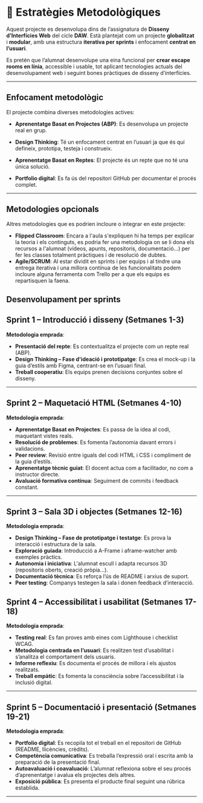 # 🎯 Estratègies Metodològiques

Aquest projecte es desenvolupa dins de l’assignatura de **Disseny d’Interfícies Web** del cicle **DAW**. Està plantejat com un projecte **globalitzat** i **modular**, amb una estructura **iterativa per sprints** i enfocament **centrat en l’usuari**.

Es pretén que l’alumnat desenvolupe una eina funcional per **crear escape rooms en línia**, accessible i usable, tot aplicant tecnologies actuals del desenvolupament web i seguint bones pràctiques de disseny d’interfícies.

---

## Enfocament metodològic

El projecte combina diverses metodologies actives:

- **Aprenentatge Basat en Projectes (ABP)**: Es desenvolupa un projecte real en grup.

- **Design Thinking**: Té un enfocament centrat en l’usuari ja que és qui defineix, prototipa, testeja i construeix.

- **Aprenentatge Basat en Reptes**: El projecte és un repte que no té una única solució.
- **Portfolio digital**: Es fa ús del repositori GitHub per documentar el procés complet.

---

## Metodologies opcionals

Altres metodologies que es podrien incloure o integrar en este projecte:
- **Flipped Classroom**: Encara a l'aula s'expliquen hi ha temps per explicar la teoria i els continguts, es podria fer una metodologia on se li dona els recursos a l'alumnat (vídeos, apunts, repositoris, documentació...) per fer les classes totalment pràctiques i de resolució de dubtes.
- **Agile/SCRUM**: Al estar dividit en sprints i per equips i al tindre una entrega iterativa i una millora contínua de les funcionalitats podem incloure alguna ferramenta com Trello per a que els equips es repartisquen la faena.

## Desenvolupament per sprints

## Sprint 1 – Introducció i disseny (Setmanes 1-3)

**Metodologia emprada**:
- **Presentació del repte**: Es contextualitza el projecte com un repte real (ABP).
- **Design Thinking – Fase d'ideació i prototipatge**: Es crea el mock-up i la guia d’estils amb Figma, centrant-se en l’usuari final.
- **Treball cooperatiu**: Els equips prenen decisions conjuntes sobre el disseny.

---

## Sprint 2 – Maquetació HTML (Setmanes 4-10)

**Metodologia emprada**:
- **Aprenentatge Basat en Projectes**: Es passa de la idea al codi, maquetant vistes reals.
- **Resolució de problemes**: Es fomenta l’autonomia davant errors i validacions.
- **Peer review**: Revisió entre iguals del codi HTML i CSS i compliment de la guia d’estils.
- **Aprenentatge tècnic guiat**: El docent actua com a facilitador, no com a instructor directe.
- **Avaluació formativa contínua**: Seguiment de commits i feedback constant.
---

## Sprint 3 – Sala 3D i objectes (Setmanes 12-16)

**Metodologia emprada**:
- **Design Thinking – Fase de prototipatge i testatge**: Es prova la interacció i estructura de la sala.
- **Exploració guiada**: Introducció a A-Frame i aframe-watcher amb exemples pràctics.
- **Autonomia i iniciativa**: L'alumnat escull i adapta recursos 3D (repositoris oberts, creació pròpia…).
- **Documentació tècnica**: Es reforça l’ús de README i arxius de suport.
- **Peer testing**: Companys testegen la sala i donen feedback d’interacció.


## Sprint 4 – Accessibilitat i usabilitat (Setmanes 17-18)

**Metodologia emprada**:
- **Testing real**: Es fan proves amb eines com Lighthouse i checklist WCAG.
- **Metodologia centrada en l’usuari**: Es realitzen test d’usabilitat i s’analitza el comportament dels usuaris.
- **Informe reflexiu**: Es documenta el procés de millora i els ajustos realitzats.
- **Treball empàtic**: Es fomenta la consciència sobre l’accessibilitat i la inclusió digital.

---

## Sprint 5 – Documentació i presentació (Setmanes 19-21)

**Metodologia emprada**:
- **Portfolio digital**: Es recopila tot el treball en el repositori de GitHub (README, llicències, crèdits).
- **Competència comunicativa**: Es treballa l’expressió oral i escrita amb la preparació de la presentació final.
- **Autoavaluació i coavaluació**: L’alumnat reflexiona sobre el seu procés d’aprenentatge i avalua els projectes dels altres.
- **Exposició pública**: Es presenta el producte final seguint una rúbrica establida.

---
